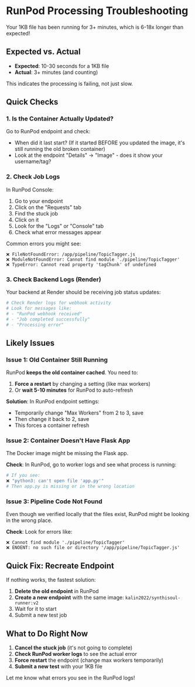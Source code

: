 # RunPod Processing Troubleshooting

Your 1KB file has been running for 3+ minutes, which is 6-18x longer than expected!

## Expected vs. Actual

- **Expected**: 10-30 seconds for a 1KB file
- **Actual**: 3+ minutes (and counting)

This indicates the processing is failing, not just slow.

## Quick Checks

### 1. Is the Container Actually Updated?

Go to RunPod endpoint and check:
- When did it last start? (If it started BEFORE you updated the image, it's still running the old broken container)
- Look at the endpoint "Details" → "Image" - does it show your username/tag?

### 2. Check Job Logs

In RunPod Console:
1. Go to your endpoint
2. Click on the "Requests" tab
3. Find the stuck job
4. Click on it
5. Look for the "Logs" or "Console" tab
6. Check what error messages appear

Common errors you might see:
```
❌ FileNotFoundError: /app/pipeline/TopicTagger.js
❌ ModuleNotFoundError: Cannot find module './pipeline/TopicTagger'
❌ TypeError: Cannot read property 'tagChunk' of undefined
```

### 3. Check Backend Logs (Render)

Your backend at Render should be receiving job status updates:

```bash
# Check Render logs for webhook activity
# Look for messages like:
# - "RunPod webhook received"
# - "Job completed successfully"
# - "Processing error"
```

## Likely Issues

### Issue 1: Old Container Still Running

RunPod **keeps the old container cached**. You need to:
1. **Force a restart** by changing a setting (like max workers)
2. Or **wait 5-10 minutes** for RunPod to auto-refresh

**Solution**: In RunPod endpoint settings:
- Temporarily change "Max Workers" from 2 to 3, save
- Then change it back to 2, save
- This forces a container refresh

### Issue 2: Container Doesn't Have Flask App

The Docker image might be missing the Flask app.

**Check**: In RunPod, go to worker logs and see what process is running:
```bash
# If you see:
❌ "python3: can't open file 'app.py'"
# Then app.py is missing or in the wrong location
```

### Issue 3: Pipeline Code Not Found

Even though we verified locally that the files exist, RunPod might be looking in the wrong place.

**Check**: Look for errors like:
```
❌ Cannot find module './pipeline/TopicTagger'
❌ ENOENT: no such file or directory '/app/pipeline/TopicTagger.js'
```

## Quick Fix: Recreate Endpoint

If nothing works, the fastest solution:
1. **Delete the old endpoint** in RunPod
2. **Create a new endpoint** with the same image: `kalin2022/synthisoul-runner:v2`
3. Wait for it to start
4. Submit a new test job

## What to Do Right Now

1. **Cancel the stuck job** (it's not going to complete)
2. **Check RunPod worker logs** to see the actual error
3. **Force restart** the endpoint (change max workers temporarily)
4. **Submit a new test** with your 1KB file

Let me know what errors you see in the RunPod logs!

